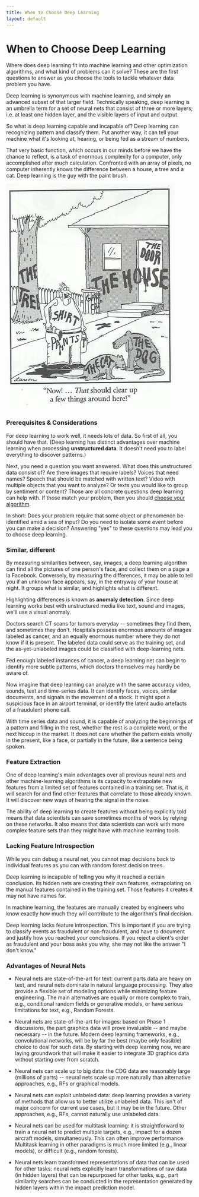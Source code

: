 ```yaml
---
title: When to Choose Deep Learning
layout: default
---
```


# When to Choose Deep Learning

Where does deep learning fit into machine learning and other optimization algorithms, and what kind of problems can it solve? These are the first questions to answer as you choose the tools to tackle whatever data problem you have. 

Deep learning is synonymous with machine learning, and simply an advanced subset of that larger field. Technically speaking, deep learning is an umbrella term for a set of neural nets that consist of three or more layers; i.e. at least one hidden layer, and the visible layers of input and output. 

So what is deep learning capable and incapable of? Deep learning can recognizing pattern and classify them. Put another way, it can tell your machine what it's looking at, hearing, or being fed as a stream of numbers. 

That very basic function, which occurs in our minds before we have the chance to reflect, is a task of enormous complexity for a computer, only accomplished after much calculation. Confronted with an array of pixels, no computer inherently knows the difference between a house, a tree and a cat. Deep learning is the guy with the paint brush. 

![Alt text](./img/that_should_clear.jpg)

### Prerequisites & Considerations

For deep learning to work well, it needs lots of data. So first of all, you should have that. (Deep learning has distinct advantages over machine learning when processing **unstructured data**. It doesn't need you to label everything to discover patterns.)

Next, you need a question you want answered. What does this unstructured data consist of? Are there images that require labels? Voices that need names? Speech that should be matched with written text? Video with multiple objects that you want to analyze? Or texts you would like to group by sentiment or content? Those are all concrete questions deep learning can help with. If those match your problem, then you should [choose your algorithm](./neuralnetworktable.html). 

In short: Does your problem require that some object or phenomenon be identified amid a sea of input? Do you need to isolate some event before you can make a decision? Answering "yes" to these questions may lead you to choose deep learning. 

### Similar, different

By measuring similarities between, say, images, a deep learning algorithm can find all the pictures of one person's face, and collect them on a page a la Facebook. Conversely, by measuring the differences, it may be able to tell you if an unknown face appears, say, in the entryway of your house at night. It groups what is similar, and highlights what is different.

Highlighting differences is known as **anomaly detection**. Since deep learning works best with unstructured media like text, sound and images, we'll use a visual anomaly. 

Doctors search CT scans for tumors everyday -- sometimes they find them, and sometimes they don't. Hospitals possess enormous amounts of images labeled as cancer, and an equally enormous number where they do not know if it is present. The labeled data could serve as the training set, and the as-yet-unlabeled images could be classified with deep-learning nets. 

Fed enough labeled instances of cancer, a deep learning net can begin to identify more subtle patterns, which doctors themselves may hardly be aware of. 

Now imagine that deep learning can analyze with the same accuracy video, sounds, text and time-series data. It can identify faces, voices, similar documents, and signals in the movement of a stock. It might spot a suspicious face in an airport terminal, or identify the latent audio artefacts of a fraudulent phone call.

With time series data and sound, it is capable of analyzing the beginnings of a pattern and filling in the rest, whether the rest is a complete word, or the next hiccup in the market. It does not care whether the pattern exists wholly in the present, like a face, or partially in the future, like a sentence being spoken. 

### Feature Extraction

One of deep learning's main advantages over all previous neural nets and other machine-learning algorithms is its capacity to extrapolate new features from a limited set of features contained in a training set. That is, it will search for and find other features that correlate to those already known. It will discover new ways of hearing the signal in the noise. 

The ability of deep learning to create features without being explicitly told means that data scientists can save sometimes months of work by relying on these networks. It also means that data scientists can work with more complex feature sets than they might have with machine learning tools. 

### Lacking Feature Introspection

While you can debug a neural net, you cannot map decisions back to individual features as you can with random forest decision trees. 

Deep learning is incapable of telling you why it reached a certain conclusion. Its hidden nets are creating their own features, extrapolating on the manual features contained in the training set. Those features it creates it may not have names for. 

In machine learning, the features are manually created by engineers who know exactly how much they will contribute to the algorithm's final decision. 

Deep learning lacks feature introspection. This is important if you are trying to classify events as fraudulent or non-fraudulent, and have to document and justify how you reached your conclusions. If you reject a client's order as fraudulent and your boss asks you why, she may not like the answer "I don't know."

### Advantages of Neural Nets

* Neural nets are state-of-the-art for text: current parts data are heavy on text, and neural nets dominate in natural language processing. They also provide a flexible set of modeling options while minimizing feature engineering. The main alternatives are equally or more complex to train, e.g., conditional random fields or generative models, or have serious limitations for text, e.g., Random Forests.

* Neural nets are state-of-the-art for images: based on Phase 1 discussions, the part graphics data will prove invaluable -- and maybe necessary -- in the future. Modern deep learning frameworks, e.g., convolutional networks, will be by far the best (maybe only feasible) choice to deal for such data. By starting with deep learning now, we are laying groundwork that will make it easier to integrate 3D graphics data without starting over from scratch.

* Neural nets can scale up to big data: the CDG data are reasonably large (millions of parts) -- neural nets scale up more naturally than alternative approaches, e.g., RFs or graphical models.

* Neural nets can exploit unlabeled data: deep learning provides a variety of methods that allow us to better utilize unlabeled data. This isn't of major concern for current use cases, but it may be in the future. Other approaches, e.g., RFs, cannot naturally use unlabeled data.

* Neural nets can be used for multitask learning: it is straightforward to train a neural net to predict multiple targets, e.g., impact for a dozen aircraft models, simultaneously. This can often improve performance. Multitask learning in other paradigms is much more limited (e.g., linear models), or difficult (e.g., random forests).

* Neural nets learn transformed representations of data that can be used for other tasks: neural nets explicitly learn transformations of raw data (in hidden layers) that can be repurposed for other tasks, e.g., part similarity searches can be conducted in the representation generated by hidden layers within the impact prediction model.
